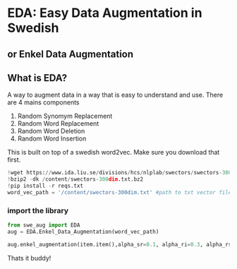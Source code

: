 # EDA: Easy Data Augmentation in Swedish
## or Enkel Data Augmentation


## What is EDA?
A way to augment data in a way that is easy to understand and use. There are 4 mains components
1. Random Synomym Replacement
2. Random Word Replacement
3. Random Word Deletion
4. Random Word Insertion


This is built on top of a swedish word2vec. Make sure you download that first.

````python
!wget https://www.ida.liu.se/divisions/hcs/nlplab/swectors/swectors-300dim.txt.bz2
!bzip2 -dk /content/swectors-300dim.txt.bz2
!pip install -r reqs.txt
word_vec_path = '/content/swectors-300dim.txt' #path to txt vector file
````


### import the library 
```python
from swe_aug import EDA
aug = EDA.Enkel_Data_Augmentation(word_vec_path)

aug.enkel_augmentation(item.item(),alpha_sr=0.1, alpha_ri=0.3, alpha_rs=0.2, alpha_rd=0.1, num_aug=4)
```


Thats it buddy!
